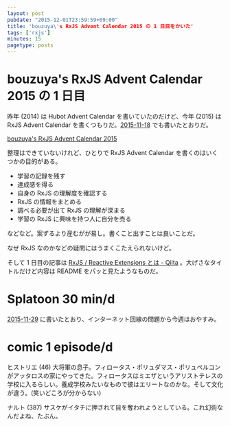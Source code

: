 ```yaml
---
layout: post
pubdate: "2015-12-01T23:59:59+09:00"
title: 'bouzuya\'s RxJS Advent Calendar 2015 の 1 日目をかいた'
tags: ['rxjs']
minutes: 15
pagetype: posts
---
```

# bouzuya\'s RxJS Advent Calendar 2015 の 1 日目

昨年 (2014) は Hubot Advent Calendar を書いていたのだけど、今年 (2015) は RxJS Advent Calendar を書くつもりだ。[2015-11-18][] でも書いたとおりだ。

[bouzuya's RxJS Advent Calendar 2015](http://www.adventar.org/calendars/1200)

整理はできていないけれど、ひとりで RxJS Advent Calendar を書くのはいくつかの目的がある。

- 学習の記録を残す
- 達成感を得る
- 自身の RxJS の理解度を確認する
- RxJS の情報をまとめる
- 調べる必要が出て RxJS の理解が深まる
- 学習の RxJS に興味を持つ人に自分を売る

などなど。案ずるより産むがが易し。書くこと出すことは良いことだ。

なぜ RxJS なのかなどの疑問にはうまくこたえられないけど。

そして 1 日目の記事は [RxJS / Reactive Extensions とは - Qiita](http://qiita.com/bouzuya/items/4892dd8d21d2aa98f911) 。大げさなタイトルだけど内容は README をパッと見たようなものだ。

# Splatoon 30 min/d

[2015-11-29][] に書いたとおり、インターネット回線の問題から今週はおやすみ。

# comic 1 episode/d

ヒストリエ (46) 大将軍の息子。フィロータス・ポリュダマス・ポリュペルコンがアッタロスの家にやってきた。フィロータスはミエザというアリストテレスの学校に入るらしい。養成学校みたいなもので彼はエリートなのかな。そして文化が違う。(笑いどころが分からない)

ナルト (387) サスケがイタチに押されて目を奪われようとしている。これ幻術なんだよね、たぶん。

[2015-11-18]: http://blog.bouzuya.net/2015/11/18/
[2015-11-29]: http://blog.bouzuya.net/2015/11/29/

